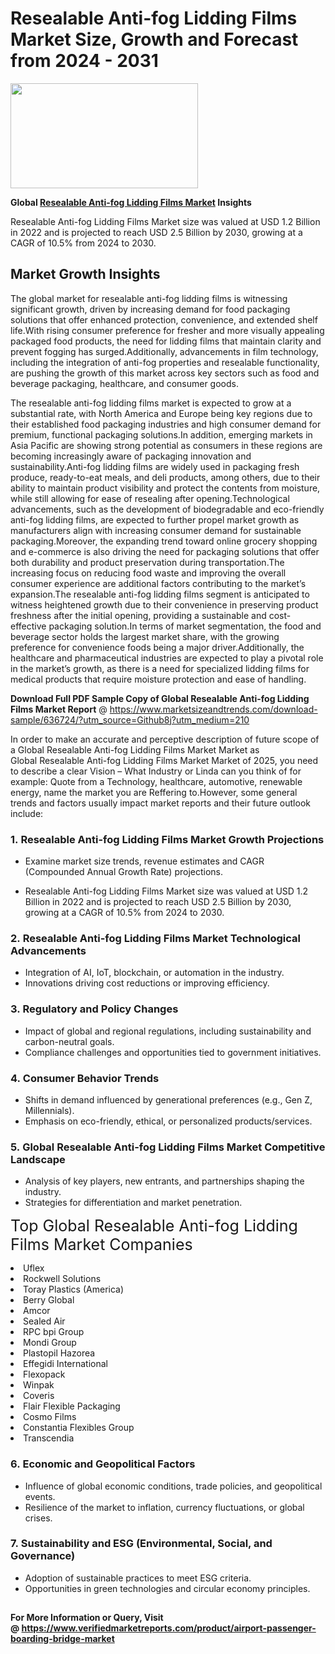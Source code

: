 <H1>Resealable Anti-fog Lidding Films Market Size, Growth and Forecast from 2024 - 2031</H1><img class="aligncenter size-medium wp-image-584254" src="https://thirdeyenews.in/wp-content/uploads/2024/09/Global-Market-Research-300x168.jpeg" alt="" width="300" height="168" /><p><strong>Global&nbsp;<a href="https://www.marketsizeandtrends.com/download-sample/636724/?utm_source=Github8j?utm_medium=210">Resealable Anti-fog Lidding Films Market</a> Insights</strong></p><p>Resealable Anti-fog Lidding Films Market size was valued at USD 1.2 Billion in 2022 and is projected to reach USD 2.5 Billion by 2030, growing at a CAGR of 10.5% from 2024 to 2030.</p><p><h2>Market Growth Insights</h2> <p>The global market for resealable anti-fog lidding films is witnessing significant growth, driven by increasing demand for food packaging solutions that offer enhanced protection, convenience, and extended shelf life.With rising consumer preference for fresher and more visually appealing packaged food products, the need for lidding films that maintain clarity and prevent fogging has surged.Additionally, advancements in film technology, including the integration of anti-fog properties and resealable functionality, are pushing the growth of this market across key sectors such as food and beverage packaging, healthcare, and consumer goods.</p> <p>The resealable anti-fog lidding films market is expected to grow at a substantial rate, with North America and Europe being key regions due to their established food packaging industries and high consumer demand for premium, functional packaging solutions.In addition, emerging markets in Asia Pacific are showing strong potential as consumers in these regions are becoming increasingly aware of packaging innovation and sustainability.Anti-fog lidding films are widely used in packaging fresh produce, ready-to-eat meals, and deli products, among others, due to their ability to maintain product visibility and protect the contents from moisture, while still allowing for ease of resealing after opening.Technological advancements, such as the development of biodegradable and eco-friendly anti-fog lidding films, are expected to further propel market growth as manufacturers align with increasing consumer demand for sustainable packaging.Moreover, the expanding trend toward online grocery shopping and e-commerce is also driving the need for packaging solutions that offer both durability and product preservation during transportation.The increasing focus on reducing food waste and improving the overall consumer experience are additional factors contributing to the market’s expansion.The resealable anti-fog lidding films segment is anticipated to witness heightened growth due to their convenience in preserving product freshness after the initial opening, providing a sustainable and cost-effective packaging solution.In terms of market segmentation, the food and beverage sector holds the largest market share, with the growing preference for convenience foods being a major driver.Additionally, the healthcare and pharmaceutical industries are expected to play a pivotal role in the market’s growth, as there is a need for specialized lidding films for medical products that require moisture protection and ease of handling.<p><span class=""><strong>Download Full PDF Sample Copy of Global Resealable Anti-fog Lidding Films Market Report</strong> @ <a href="https://www.marketsizeandtrends.com/download-sample/636724/?utm_source=Github8j?utm_medium=210" target="_blank">https://www.marketsizeandtrends.com/download-sample/636724/?utm_source=Github8j?utm_medium=210</a></span></p><p>In order to make an accurate and perceptive description of future scope of a Global&nbsp;Resealable Anti-fog Lidding Films Market Market as Global&nbsp;Resealable Anti-fog Lidding Films Market Market of 2025, you need to describe a clear Vision &ndash; What Industry or Linda can you think of for example: Quote from a Technology, healthcare, automotive, renewable energy, name the market you are Reffering to.However, some general trends and factors usually impact market reports and their future outlook include:</p><h3>1.&nbsp;<strong>Resealable Anti-fog Lidding Films Market Growth Projections</strong></h3><ul><li>Examine market size trends, revenue estimates and CAGR (Compounded Annual Growth Rate) projections.</li><li><p>Resealable Anti-fog Lidding Films Market size was valued at USD 1.2 Billion in 2022 and is projected to reach USD 2.5 Billion by 2030, growing at a CAGR of 10.5% from 2024 to 2030.</p></li></ul><h3>2.&nbsp;<strong>Resealable Anti-fog Lidding Films Market Technological Advancements</strong></h3><ul><li>Integration of AI, IoT, blockchain, or automation in the industry.</li><li>Innovations driving cost reductions or improving efficiency.</li></ul><h3>3.&nbsp;<strong>Regulatory and Policy Changes</strong></h3><ul><li>Impact of global and regional regulations, including sustainability and carbon-neutral goals.</li><li>Compliance challenges and opportunities tied to government initiatives.</li></ul><h3>4.&nbsp;<strong>Consumer Behavior Trends</strong></h3><ul><li>Shifts in demand influenced by generational preferences (e.g., Gen Z, Millennials).</li><li>Emphasis on eco-friendly, ethical, or personalized products/services.</li></ul><h3>5.&nbsp;<strong>Global Resealable Anti-fog Lidding Films Market Competitive Landscape</strong></h3><ul><li>Analysis of key players, new entrants, and partnerships shaping the industry.</li><li>Strategies for differentiation and market penetration.</li></ul><p data-pm-slice="1 1 []"><span style="color: inherit; font-family: inherit; font-size: 25px;">Top Global Resealable Anti-fog Lidding Films Market Companies</span></p><div class="" data-test-id=""><p><li>Uflex</li><li> Rockwell Solutions</li><li> Toray Plastics (America)</li><li> Berry Global</li><li> Amcor</li><li> Sealed Air</li><li> RPC bpi Group</li><li> Mondi Group</li><li> Plastopil Hazorea</li><li> Effegidi International</li><li> Flexopack</li><li> Winpak</li><li> Coveris</li><li> Flair Flexible Packaging</li><li> Cosmo Films</li><li> Constantia Flexibles Group</li><li> Transcendia</li></p></div><h3>6.&nbsp;<strong>Economic and Geopolitical Factors</strong></h3><ul><li>Influence of global economic conditions, trade policies, and geopolitical events.</li><li>Resilience of the market to inflation, currency fluctuations, or global crises.</li></ul><h3>7.&nbsp;<strong>Sustainability and ESG (Environmental, Social, and Governance)</strong></h3><ul><li>Adoption of sustainable practices to meet ESG criteria.</li><li>Opportunities in green technologies and circular economy principles.</li></ul><h2><strong style="font-size: 14px;">For More Information or Query, Visit @&nbsp;</strong><a style="background-color: #ffffff; font-size: 14px;" href="https://www.marketsizeandtrends.com/report/resealable-anti-fog-lidding-films-market/" target="_blank">https://www.verifiedmarketreports.com/product/airport-passenger-boarding-bridge-market</a></h2>
